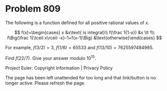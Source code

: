 #   Problem 809

   The following is a function defined for all positive rational values of
   $x$.

   $$ f(x)=\begin{cases} x &x\text{ is integral}\\ f(\frac 1{1-x}) &x \lt 1\\
   f\Big(\frac 1{\lceil x\rceil -x}-1+f(x-1)\Big)
   &\text{otherwise}\end{cases} $$

   For example, $f(3/2)=3$, $f(1/6) = 65533$ and $f(13/10) = 7625597484985$.

   Find $f(22/7)$. Give your answer modulo $10^{15}$.

   Project Euler: Copyright Information | Privacy Policy

   The page has been left unattended for too long and that link/button is no
   longer active. Please refresh the page.

